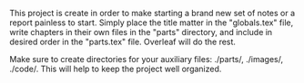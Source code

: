 This project is create in order to make starting a brand new set of notes or a report painless to start. Simply place the title matter in the "globals.tex" file, write chapters in their own files in the "parts" directory, and include in desired order in the "parts.tex" file. Overleaf will do the rest.

Make sure to create directories for your auxiliary files: ./parts/, ./images/, ./code/. This will help to keep the project well organized.